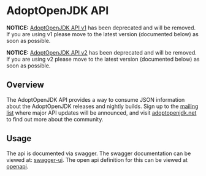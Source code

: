 # AdoptOpenJDK API

**NOTICE:** [AdoptOpenJDK API v1](https://github.com/AdoptOpenJDK/openjdk-api/blob/master/README.v1.md) has been deprecated and will be removed.
If you are using v1 please move to the latest version (documented below) as soon as possible.

**NOTICE:** [AdoptOpenJDK API v2](https://github.com/AdoptOpenJDK/openjdk-api/blob/master/README.md) has been deprecated and will be removed.
If you are using v2 please move to the latest version (documented below) as soon as possible.

## Overview

The AdoptOpenJDK API provides a way to consume JSON information about the AdoptOpenJDK releases and nightly builds.  Sign up to the [mailing list](https://mail.openjdk.java.net/mailman/listinfo/adoption-discuss) where major API updates will be announced, and visit [adoptopenjdk.net](https://adoptopenjdk.net) to find out more about the community.

## Usage

The api is documented via swagger.  The swagger documentation can be viewed at: [swagger-ui](https://api.adoptopenjdk.net/swagger-ui). 
The open api definition for this can be viewed at [openapi](https://api.adoptopenjdk.net/openapi).

